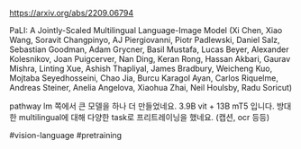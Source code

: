 https://arxiv.org/abs/2209.06794

PaLI: A Jointly-Scaled Multilingual Language-Image Model (Xi Chen, Xiao Wang, Soravit Changpinyo, AJ Piergiovanni, Piotr Padlewski, Daniel Salz, Sebastian Goodman, Adam Grycner, Basil Mustafa, Lucas Beyer, Alexander Kolesnikov, Joan Puigcerver, Nan Ding, Keran Rong, Hassan Akbari, Gaurav Mishra, Linting Xue, Ashish Thapliyal, James Bradbury, Weicheng Kuo, Mojtaba Seyedhosseini, Chao Jia, Burcu Karagol Ayan, Carlos Riquelme, Andreas Steiner, Anelia Angelova, Xiaohua Zhai, Neil Houlsby, Radu Soricut)

pathway lm 쪽에서 큰 모델을 하나 더 만들었네요. 3.9B vit + 13B mT5 입니다. 방대한 multilingual에 대해 다양한 task로 프리트레이닝을 했네요. (캡션, ocr 등등)

#vision-language #pretraining 
